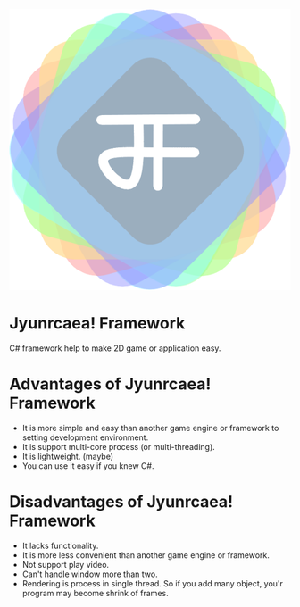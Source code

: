 <div align="center">
	<img src='Jyunrcaea/Jyunrcaea!FrameworkIcon.png' alt='Jyunrcaea! Framework Icon'>
</div>

# Jyunrcaea! Framework
C# framework help to make 2D game or application easy.

# Advantages of Jyunrcaea! Framework
* It is more simple and easy than another game engine or framework to setting development environment.
* It is support multi-core process (or multi-threading).
* It is lightweight. (maybe)
* You can use it easy if you knew C#.

# Disadvantages of Jyunrcaea! Framework
* It lacks functionality.
* It is more less convenient than another game engine or framework.
* Not support play video.
* Can't handle window more than two.
* Rendering is process in single thread. So if you add many object, you'r program may become shrink of frames.

